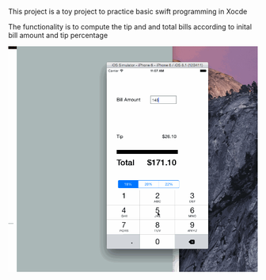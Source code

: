 This project is a toy project to practice basic swift programming
in Xocde

The functionality is to compute the tip and and total bills according
to inital bill amount and tip percentage


![Video Walkthrough](tips.gif)



